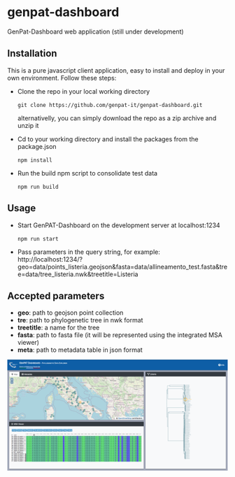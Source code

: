 # genpat-dashboard
GenPat-Dashboard web application (still under development)

## Installation
This is a pure javascript client application, easy to install and deploy in your own environment. Follow these steps:

  * Clone the repo in your local working directory 
    ```
    git clone https://github.com/genpat-it/genpat-dashboard.git
    ```
    alternativelly, you can simply download the repo as a zip archive and unzip it

  * Cd to your working directory and install the packages from the package.json 
    ```
    npm install
    ``` 
  * Run the build npm script to consolidate test data
    ```
    npm run build
    ```
## Usage
  * Start GenPAT-Dashboard on the development server at localhost:1234
    ```
    npm run start
    ```
  * Pass parameters in the query string, for example:<br/>
    http://localhost:1234/?geo=data/points_listeria.geojson&fasta=data/allineamento_test.fasta&tree=data/tree_listeria.nwk&treetitle=Listeria
    
## Accepted parameters
  * **geo**: path to geojson point collection
  * **tre**: path to phylogenetic tree in nwk format
  * **treetitle**: a name for the tree
  * **fasta**: path to fasta file (it will be represented using the integrated MSA viewer)
  * **meta**: path to metadata table in json format

<img src="screenshot.png" alt="Dashboard view"/>
